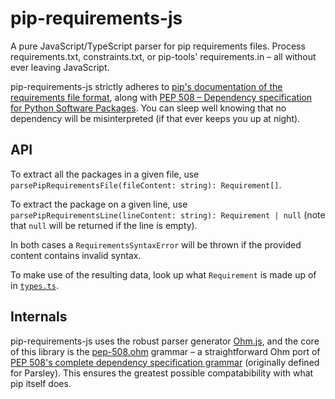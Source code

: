 # pip-requirements-js

A pure JavaScript/TypeScript parser for pip requirements files. Process requirements.txt, constraints.txt, or pip-tools' requirements.in – all without ever leaving JavaScript.

pip-requirements-js strictly adheres to [pip's documentation of the requirements file format](https://pip.pypa.io/en/stable/reference/requirements-file-format/), along with [PEP 508 – Dependency specification for Python Software Packages](https://peps.python.org/pep-0508/). You can sleep well knowing that no dependency will be misinterpreted (if that ever keeps you up at night).

## API

To extract all the packages in a given file, use `parsePipRequirementsFile(fileContent: string): Requirement[]`.

To extract the package on a given line, use `parsePipRequirementsLine(lineContent: string): Requirement | null` (note that `null` will be returned if the line is empty).

In both cases a `RequirementsSyntaxError` will be thrown if the provided content contains invalid syntax.

To make use of the resulting data, look up what `Requirement` is made up of in [`types.ts`](https://github.com/Twixes/pip-requirements-js/blob/main/src/).

## Internals

pip-requirements-js uses the robust parser generator [Ohm.js](https://github.com/ohmjs/ohm), and the core of this library is the [pep-508.ohm](https://github.com/Twixes/pip-requirements-js/blob/main/src/pep-508.ohm) grammar – a straightforward Ohm port of [PEP 508's complete dependency specification grammar](https://peps.python.org/pep-0508/#complete-grammar) (originally defined for Parsley). This ensures the greatest possible compatabibility with what pip itself does.
